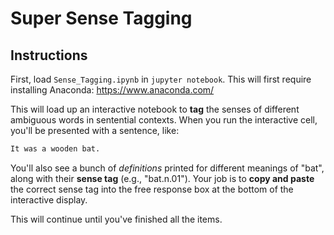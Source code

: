 # Super Sense Tagging

## Instructions

First, load `Sense_Tagging.ipynb` in `jupyter notebook`. This will first require installing Anaconda: https://www.anaconda.com/

This will load up an interactive notebook to **tag** the senses of different ambiguous words in sentential contexts. When you run the interactive cell, you'll be presented with a sentence, like:

```python
It was a wooden bat.
```

You'll also see a bunch of *definitions* printed for different meanings of "bat", along with their **sense tag** (e.g., "bat.n.01"). Your job is to **copy and paste** the correct sense tag into the free response box at the bottom of the interactive display.

This will continue until you've finished all the items.